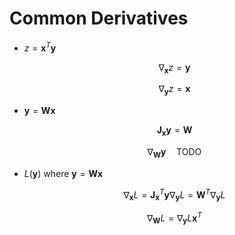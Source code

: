 # Common Derivatives

- $z = \mathbf{x}^{T} \mathbf{y}$

    $$
    \nabla_{\mathbf{x}} z = \mathbf{y} 
    $$

    $$
    \nabla_{\mathbf{y}} z = \mathbf{x} 
    $$

- $\mathbf{y} = \mathbf{W} \mathbf{x}$

    $$
    \mathbf{J}_{\mathbf{x}} \mathbf{y} = \mathbf{W}
    $$


    $$
    \nabla_{\mathbf{W}} \mathbf{y} \quad \text{TODO}
    $$

- $L (\mathbf{y})$ where $\mathbf{y} = \mathbf{W} \mathbf{x}$

    $$
    \nabla_{\mathbf{x}} L = \mathbf{J}_{\mathbf{x}}^{T} \mathbf{y} \nabla_{\mathbf{y}} L = \mathbf{W}^{T} \nabla_{\mathbf{y}} L
    $$

    $$
    \nabla_{\mathbf{W}} L = \nabla_{\mathbf{y}} L \mathbf{x}^{T}
    $$